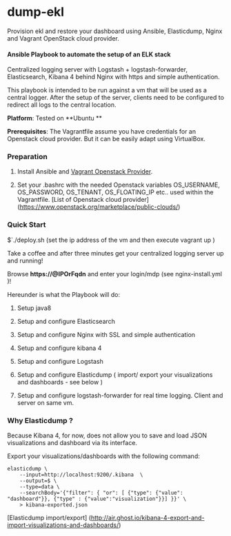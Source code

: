 # dump-ekl
Provision ekl and restore your dashboard using Ansible, Elasticdump, Nginx and Vagrant OpenStack cloud provider. 

#### Ansible Playbook to automate the setup of an ELK stack 
Centralized logging server with Logstash + logstash-forwarder, Elasticsearch, Kibana 4 behind Nginx with https and simple authentication.

This playbook is intended to be run against a vm that will be used as a central logger.
After the setup of the server, clients need to be configured to redirect all logs to the central location.

**Platform**: Tested on **Ubuntu **

**Prerequisites**: The Vagrantfile assume you have credentials for an Openstack cloud provider. But it can be easily adapt using VirtualBox.


### Preparation

1. Install Ansible and [Vagrant Openstack Provider](https://github.com/ggiamarchi/vagrant-openstack-provider). 

2. Set your .bashrc with the needed Openstack variables OS_USERNAME, OS_PASSWORD, OS_TENANT, OS_FLOATING_IP etc.. used within the Vagrantfile.  [List of Openstack cloud provider] (https://www.openstack.org/marketplace/public-clouds/)


### Quick Start

$`./deploy.sh  (set the ip address of the vm and then execute vagrant up )

Take a coffee and after three minutes get your centralized logging server up and running!

Browse **https://@IPOrFqdn** and enter your login/mdp (see nginx-install.yml )!

Hereunder is what the Playbook will do:

1. Setup java8

2. Setup and configure Elasticsearch

3. Setup and configure Nginx with SSL  and simple authentication

4. Setup and configure kibana 4

5. Setup and configure Logstash

6. Setup and configure Elasticdump ( import/ export your visualizations and dashboards - see below )

7. Setup and configure logstash-forwarder for real time logging. Client and server on same vm.

### Why Elasticdump ?

Because Kibana 4, for now, does not allow you to save and load JSON visualizations and dashboard via its interface.

Export your visualizations/dashboards with the following command:

```console
elasticdump \  
    --input=http://localhost:9200/.kibana  \
    --output=$ \
    --type=data \
    --searchBody='{"filter": { "or": [ {"type": {"value": "dashboard"}}, {"type" : {"value":"visualization"}}] }}' \
    > kibana-exported.json
```
    
[Elasticdump import/export] (http://air.ghost.io/kibana-4-export-and-import-visualizations-and-dashboards/)
